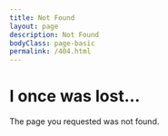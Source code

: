 ```yaml
---
title: Not Found
layout: page
description: Not Found
bodyClass: page-basic
permalink: /404.html
---
```


# I once was lost...

The page you requested was not found.
